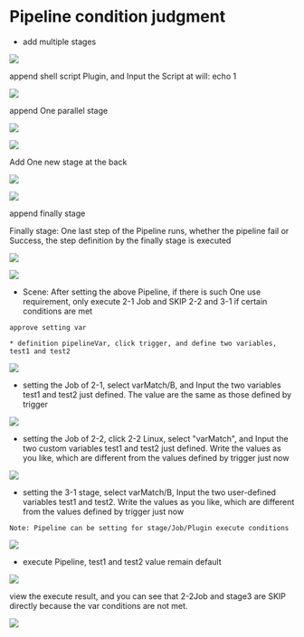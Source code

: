  # Pipeline condition judgment 

 * add multiple stages 

 ![](../../../assets/image-20211215150951360.png) 

 append shell script Plugin, and Input the Script at will: echo 1 

 ![](../../../assets/image-20211226153407230.png) 

 append One parallel stage&#x20; 

 ![](../../../assets/image-20211226153240321.png) 

 ![](../../../assets/image-20220301101202-tfPup.png) 

 Add One new stage at the back 

 ![](../../../assets/image-20211226153714984.png) 

 ![](../../../assets/image-20211226153730961.png) 

 append finally stage 

 Finally stage: One last step of the Pipeline runs, whether the pipeline fail or Success, the step definition by the finally stage is executed 

 ![](../../../assets/image-20211226153811917.png) 

 ![](../../../assets/image-20211226153848275.png) 

 *   Scene: After setting the above Pipeline, if there is such One use requirement, only execute 2-1 Job and SKIP 2-2 and 3-1 if certain conditions are met 

    approve setting var 

    * definition pipelineVar, click trigger, and define two variables, test1 and test2 

 ![](../../../assets/image-20220301101202-yFjnM.png) 

 * setting the Job of 2-1, select varMatch/B, and Input the two variables test1 and test2 just defined. The value are the same as those defined by trigger 

 ![](../../../assets/image-20220301101202-aLqEe.png) 

 * setting the Job of 2-2, click 2-2 Linux, select "varMatch", and Input the two custom variables test1 and test2 just defined. Write the values as you like, which are different from the values defined by trigger just now 

 ![](../../../assets/image-20211226154729382.png) 

 *   setting the 3-1 stage, select varMatch/B, Input the two user-defined variables test1 and test2. Write the values as you like, which are different from the values defined by trigger just now 

    Note: Pipeline can be setting for stage/Job/Plugin execute conditions 

 ![](../../../assets/image-20211226154952271.png) 

 * execute Pipeline, test1 and test2 value remain default 

 ![](../../../assets/image-20211226155258274.png) 

 view the execute result, and you can see that 2-2Job and stage3 are SKIP directly because the var conditions are not met. 

 ![](../../../assets/image-20211226155240606.png) 